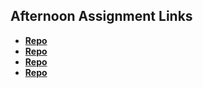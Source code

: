 ## Afternoon Assignment Links

* **[Repo](https://github.com/KylePep/GameNight.git)**
* **[Repo](https://github.com/KylePep/VendingMachine.git)**
* **[Repo](https://github.com/KylePep/summer23_gregslist.git)**
* **[Repo](https://github.com/KylePep/<ASSIGNMENT_REPO>)**
